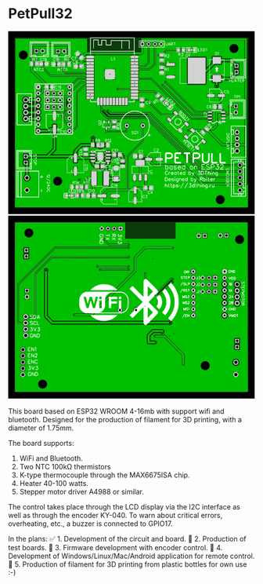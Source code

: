 # PetPull32

![Image alt](https://github.com/3DThing/petpull32/blob/main/Hardware/PCB_TOP.svg) ![Image alt](https://github.com/3DThing/petpull32/blob/main/Hardware/PCB_DOWN.svg)

This board based on ESP32 WROOM 4-16mb with support wifi and bluetooth. Designed for the production of filament for 3D printing, with a diameter of 1.75mm.

The board supports:
1. WiFi and Bluetooth.
2. Two NTC 100kΩ thermistors
3. K-type thermocouple through the MAX6675ISA chip.
4. Heater 40-100 watts.
5. Stepper motor driver A4988 or similar.


The control takes place through the LCD display via the I2C interface as well as through the encoder KY-040.
To warn about critical errors, overheating, etc., a buzzer is connected to GPIO17.


In the plans:
:white_check_mark: 1. Development of the circuit and board.
:black_square_button: 2. Production of test boards.
:black_square_button: 3. Firmware development with encoder control.
:black_square_button: 4. Development of Windows/Linux/Mac/Android application for remote control.
:black_square_button: 5. Production of filament for 3D printing from plastic bottles for own use :-)
